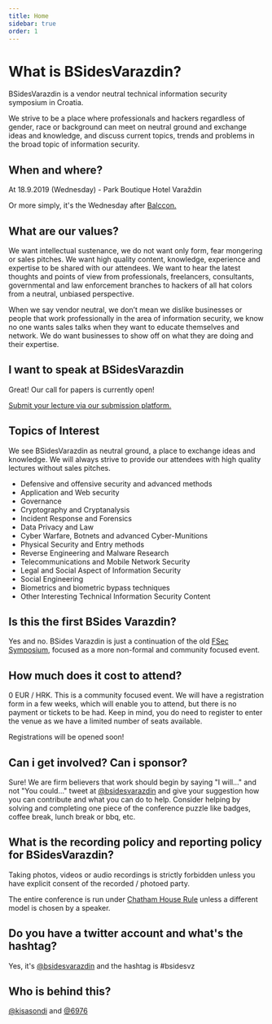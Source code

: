 ```yaml
---
title: Home
sidebar: true
order: 1
---
```


# What is BSidesVarazdin?

BSidesVarazdin is a vendor neutral technical information security symposium in Croatia.

We strive to be a place where professionals and hackers regardless of gender, race or background can meet on neutral ground and exchange ideas and knowledge, and discuss current topics, trends and problems in the broad topic of information security.


## When and where?

At 18.9.2019 (Wednesday) - Park Boutique Hotel Varaždin

Or more simply, it's the Wednesday after [Balccon.](https://2k19.balccon.org/index.php?title=Main_Page) 


## What are our values?

We want intellectual sustenance, we do not want only form, fear mongering or sales pitches. We want high quality content, knowledge, experience and expertise to be shared with our attendees. We want to hear the latest thoughts and points of view from professionals, freelancers, consultants, governmental and law enforcement branches to hackers of all hat colors from a neutral, unbiased perspective.

When we say vendor neutral, we don’t mean we dislike businesses or people that work professionally in the area of information security, we know no one wants sales talks when they want to educate themselves and network. We do want businesses to show off on what they are doing and their expertise.


## I want to speak at BSidesVarazdin

Great! Our call for papers is currently open!

[Submit your lecture via our submission platform.](https://docs.google.com/forms/d/e/1FAIpQLSdSK_jVwi3Fhoo2JQaf_FO4Z1s0PqzumV1PpiokTk2rf27_yg/viewform)

## Topics of Interest

We see BSidesVarazdin as neutral ground, a place to exchange ideas and knowledge. We will always strive to provide our attendees with high quality lectures without sales pitches.

- Defensive and offensive security and advanced methods
- Application and Web security
- Governance
- Cryptography and Cryptanalysis
- Incident Response and Forensics
- Data Privacy and Law
- Cyber Warfare, Botnets and advanced Cyber-Munitions
- Physical Security and Entry methods
- Reverse Engineering and Malware Research
- Telecommunications and Mobile Network Security
- Legal and Social Aspect of Information Security
- Social Engineering
- Biometrics and biometric bypass techniques
- Other Interesting Technical Information Security Content


## Is this the first BSides Varazdin?

Yes and no. BSides Varazdin is just a continuation of the old [FSec Symposium](https://fsec.foi.hr), focused as a more non-formal and community focused event. 


## How much does it cost to attend?

0 EUR / HRK. This is a community focused event. We will have a registration form in a few weeks, which will enable you to attend, but there is no payment or tickets to be had. Keep in mind, you do need to register to enter the venue as we have a limited number of seats available.

Registrations will be opened soon!


## Can i get involved? Can i sponsor?

Sure! We are firm believers that work should begin by saying "I will..." and not "You could..." tweet at [@bsidesvarazdin](https://twitter.com/bsidesvarazdin) and give your suggestion how you can contribute and what you can do to help. Consider helping by solving and completing one piece of the conference puzzle like badges, coffee break, lunch break or bbq, etc.


## What is the recording policy and reporting policy for BSidesVarazdin?

Taking photos, videos or audio recordings is strictly forbidden unless you have explicit consent of the recorded / photoed party.

The entire conference is run under [Chatham House Rule](https://en.wikipedia.org/wiki/Chatham_House_Rule) unless a different model is chosen by a speaker. 


## Do you have a twitter account and what's the hashtag?

Yes, it's [@bsidesvarazdin](https://twitter.com/bsidesvarazdin) and the hashtag is #bsidesvz


## Who is behind this?

[@kisasondi](https://twitter.com/kisasondi/) and [@6976](https://twitter.com/0x6976)

